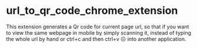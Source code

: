 # url_to_qr_code_chrome_extension
This extension generates a Qr code for current page url, so that if you want to view the same webpage in mobile by simply scanning it, instead of typing the whole url by hand or ctrl+c and then ctrl+v 😖 into another application.
